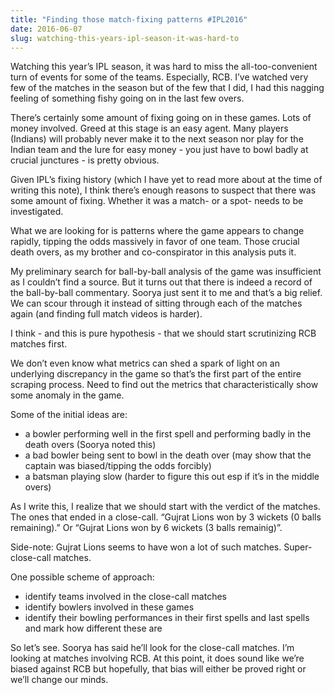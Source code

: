 ```yaml
---
title: "Finding those match-fixing patterns #IPL2016"
date: 2016-06-07
slug: watching-this-years-ipl-season-it-was-hard-to
---
```

  
Watching this year’s IPL season, it was hard to miss the all-too-convenient turn of events for some of the teams. Especially, RCB. I’ve watched very few of the matches in the season but of the few that I did, I had this nagging feeling of something fishy going on in the last few overs.

There’s certainly some amount of fixing going on in these games. Lots of money involved. Greed at this stage is an easy agent. Many players (Indians) will probably never make it to the next season nor play for the Indian team and the lure for easy money - you just have to bowl badly at crucial junctures - is pretty obvious.

Given IPL’s fixing history (which I have yet to read more about at the time of writing this note), I think there’s enough reasons to suspect that there was some amount of fixing. Whether it was a match- or a spot- needs to be investigated.

What we are looking for is patterns where the game appears to change rapidly, tipping the odds massively in favor of one team. Those crucial death overs, as my brother and co-conspirator in this analysis puts it.

My preliminary search for ball-by-ball analysis of the game was insufficient as I couldn’t find a source. But it turns out that there is indeed a record of the ball-by-ball commentary. Soorya just sent it to me and that’s a big relief. We can scour through it instead of sitting through each of the matches again (and finding full match videos is harder).

I think - and this is pure hypothesis - that we should start scrutinizing RCB matches first.

We don’t even know what metrics can shed a spark of light on an underlying discrepancy in the game so that’s the first part of the entire scraping process. Need to find out the metrics that characteristically show some anomaly in the game.

Some of the initial ideas are:

*   a bowler performing well in the first spell and performing badly in the death overs (Soorya noted this)
*   a bad bowler being sent to bowl in the death over (may show that the captain was biased/tipping the odds forcibly)
*   a batsman playing slow (harder to figure this out esp if it’s in the middle overs)

As I write this, I realize that we should start with the verdict of the matches. The ones that ended in a close-call. “Gujrat Lions won by 3 wickets (0 balls remaining).” Or “Gujrat Lions won by 6 wickets (3 balls remainig)”.

Side-note: Gujrat Lions seems to have won a lot of such matches. Super-close-call matches.

One possible scheme of approach:

*   identify teams involved in the close-call matches
*   identify bowlers involved in these games
*   identify their bowling performances in their first spells and last spells and mark how different these are

So let’s see. Soorya has said he’ll look for the close-call matches. I’m looking at matches involving RCB. At this point, it does sound like we’re biased against RCB but hopefully, that bias will either be proved right or we’ll change our minds.